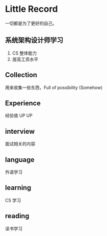 # Little Record

一切都是为了更好的自己。

## 系统架构设计师学习

1. CS 整体能力
2. 提高工资水平

## Collection

用来收集一些东西，Full of possibility (Somehow)

## Experience

经验值 UP UP

## interview

面试相关的内容

## language

外语学习

## learning

CS 学习

## reading

读书学习
